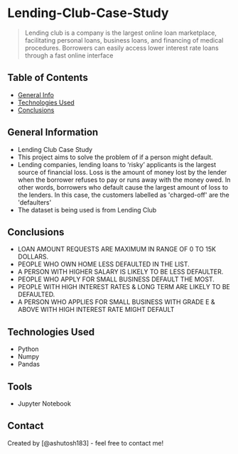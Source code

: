 # Lending-Club-Case-Study
> Lending club is a company is the largest online loan marketplace, facilitating personal loans, business loans, and financing of medical procedures. Borrowers can easily access lower interest rate loans through a fast online interface


## Table of Contents
* [General Info](#general-information)
* [Technologies Used](#technologies-used)
* [Conclusions](#conclusions)

<!-- You can include any other section that is pertinent to your problem -->

## General Information
- Lending Club Case Study
- This project aims to solve the problem of if a person might default.
- Lending companies, lending loans to ‘risky’ applicants is the largest source of financial loss. Loss is the amount of money lost by the lender when the borrower refuses to pay or runs away with the money owed. In other words, borrowers who default cause the largest amount of loss to the lenders. In this case, the customers labelled as 'charged-off' are the 'defaulters'
- The dataset is being used is from Lending Club

<!-- You don't have to answer all the questions - just the ones relevant to your project. -->

## Conclusions
- LOAN AMOUNT REQUESTS ARE MAXIMUM IN RANGE OF 0 TO 15K DOLLARS.
- PEOPLE WHO OWN HOME LESS DEFAULTED IN THE LIST.
- A PERSON WITH HIGHER SALARY IS LIKELY TO BE LESS DEFAULTER.
- PEOPLE WHO APPLY FOR SMALL BUSINESS DEFAULT THE MOST.
- PEOPLE WITH HIGH INTEREST RATES & LONG TERM ARE LIKELY TO BE DEFAULTED.
- A PERSON WHO APPLIES FOR SMALL BUSINESS WITH GRADE E & ABOVE WITH HIGH INTEREST RATE MIGHT DEFAULT

<!-- You don't have to answer all the questions - just the ones relevant to your project. -->


## Technologies Used
- Python
- Numpy
- Pandas

## Tools
- Jupyter Notebook
<!-- As the libraries versions keep on changing, it is recommended to mention the version of library used in this project -->

## Contact
Created by [@ashutosh183] - feel free to contact me!


<!-- Optional -->
<!-- ## License -->
<!-- This project is open source and available under the [... License](). -->

<!-- You don't have to include all sections - just the one's relevant to your project -->
